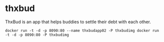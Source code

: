 # thxbud
ThxBud is an app that helps buddies to settle their debt with each other.

`docker run -t -d -p 8090:80 --name thxbudapp02 -P thxbudimg
docker run -t -d -p 8090:80 -P thxbudimg`
